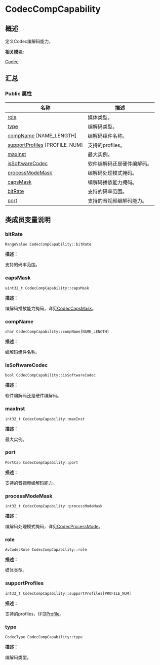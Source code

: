 # CodecCompCapability


## **概述**

定义Codec编解码能力。

**相关模块:**

[Codec](codec.md)


## **汇总**


### Public 属性

  | 名称 | 描述 | 
| -------- | -------- |
| [role](#role) | 媒体类型。 | 
| [type](#type) | 编解码类型。 | 
| [compName](#compname)&nbsp;[NAME_LENGTH] | 编解码组件名称。 | 
| [supportProfiles](#supportprofiles)&nbsp;[PROFILE_NUM] | 支持的profiles。 | 
| [maxInst](#maxinst) | 最大实例。 | 
| [isSoftwareCodec](#issoftwarecodec) | 软件编解码还是硬件编解码。 | 
| [processModeMask](#processmodemask) | 编解码处理模式掩码。 | 
| [capsMask](#capsmask) | 编解码播放能力掩码。 | 
| [bitRate](#bitrate) | 支持的码率范围。 | 
| [port](#port) | 支持的音视频编解码能力。 | 


## **类成员变量说明**


### bitRate

  
```
RangeValue CodecCompCapability::bitRate
```

**描述：**

支持的码率范围。


### capsMask

  
```
uint32_t CodecCompCapability::capsMask
```

**描述：**

编解码播放能力掩码，详见[CodecCapsMask](codec.md#codeccapsmask)。


### compName

  
```
char CodecCompCapability::compName[NAME_LENGTH]
```

**描述：**

编解码组件名称。


### isSoftwareCodec

  
```
bool CodecCompCapability::isSoftwareCodec
```

**描述：**

软件编解码还是硬件编解码。


### maxInst

  
```
int32_t CodecCompCapability::maxInst
```

**描述：**

最大实例。


### port

  
```
PortCap CodecCompCapability::port
```

**描述：**

支持的音视频编解码能力。


### processModeMask

  
```
int32_t CodecCompCapability::processModeMask
```

**描述：**

编解码处理模式掩码，详见[CodecProcessMode](codec.md#codecprocessmode)。


### role

  
```
AvCodecRole CodecCompCapability::role
```

**描述：**

媒体类型。


### supportProfiles

  
```
int32_t CodecCompCapability::supportProfiles[PROFILE_NUM]
```

**描述：**

支持的profiles，详见[Profile](codec.md#profile)。


### type

  
```
CodecType CodecCompCapability::type
```

**描述：**

编解码类型。
